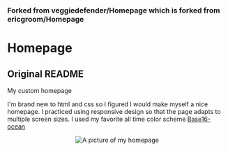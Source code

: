 ### Forked from veggiedefender/Homepage which is forked from ericgroom/Homepage


# Homepage
## Original README
My custom homepage


I'm brand new to html and css so I figured I would make myself a nice homepage.
I practiced using responsive design so that the page adapts to multiple screen sizes.
I used my favorite all time color scheme [Base16-ocean](https://github.com/chriskempson/base16)

<p align="center">
  <img src="homepage.png" alt="A picture of my homepage"/>
</p>
